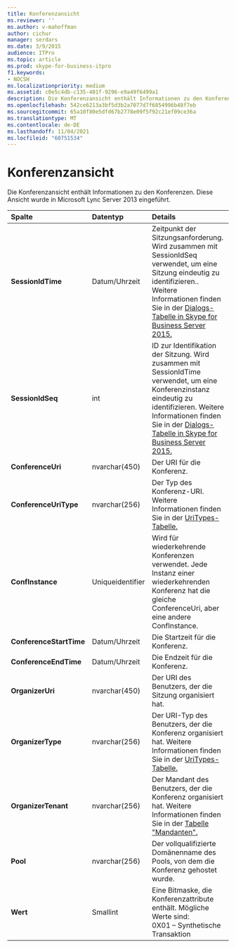 ```yaml
---
title: Konferenzansicht
ms.reviewer: ''
ms.author: v-mahoffman
author: cichur
manager: serdars
ms.date: 3/9/2015
audience: ITPro
ms.topic: article
ms.prod: skype-for-business-itpro
f1.keywords:
- NOCSH
ms.localizationpriority: medium
ms.assetid: c0e5c4db-c135-401f-9296-e9a49f6499a1
description: Die Konferenzansicht enthält Informationen zu den Konferenzen. Diese Ansicht wurde in Microsoft Lync Server 2013 eingeführt.
ms.openlocfilehash: 542ce6213a3bf5d3b2a7077d7f6854996b48f7eb
ms.sourcegitcommit: 65a10f80e5dfd67b2778e09f5f92c21ef09ce36a
ms.translationtype: MT
ms.contentlocale: de-DE
ms.lasthandoff: 11/04/2021
ms.locfileid: "60751534"
---
```

# <a name="conferences-view"></a>Konferenzansicht
 
Die Konferenzansicht enthält Informationen zu den Konferenzen. Diese Ansicht wurde in Microsoft Lync Server 2013 eingeführt.
  
|**Spalte**|**Datentyp**|**Details**|
|:-----|:-----|:-----|
|**SessionIdTime** <br/> |Datum/Uhrzeit  <br/> |Zeitpunkt der Sitzungsanforderung. Wird zusammen mit SessionIdSeq verwendet, um eine Sitzung eindeutig zu identifizieren.. Weitere Informationen finden Sie in der [Dialogs-Tabelle in Skype for Business Server 2015.](dialogs.md) <br/> |
|**SessionIdSeq** <br/> |int  <br/> |ID zur Identifikation der Sitzung. Wird zusammen mit SessionIdTime verwendet, um eine Konferenzinstanz eindeutig zu identifizieren. Weitere Informationen finden Sie in der [Dialogs-Tabelle in Skype for Business Server 2015.](dialogs.md) <br/> |
|**ConferenceUri** <br/> |nvarchar(450)  <br/> |Der URI für die Konferenz.  <br/> |
|**ConferenceUriType** <br/> |nvarchar(256)  <br/> |Der Typ des Konferenz-URI. Weitere Informationen finden Sie in der [UriTypes-Tabelle.](uritypes.md) <br/> |
|**ConfInstance** <br/> |Uniqueidentifier  <br/> |Wird für wiederkehrende Konferenzen verwendet. Jede Instanz einer wiederkehrenden Konferenz hat die gleiche ConferenceUri, aber eine andere ConfInstance.  <br/> |
|**ConferenceStartTime** <br/> |Datum/Uhrzeit  <br/> |Die Startzeit für die Konferenz.  <br/> |
|**ConferenceEndTime** <br/> |Datum/Uhrzeit  <br/> |Die Endzeit für die Konferenz.  <br/> |
|**OrganizerUri** <br/> |nvarchar(450)  <br/> |Der URI des Benutzers, der die Sitzung organisiert hat.  <br/> |
|**OrganizerType** <br/> |nvarchar(256)  <br/> |Der URI-Typ des Benutzers, der die Konferenz organisiert hat. Weitere Informationen finden Sie in der [UriTypes-Tabelle.](uritypes.md) <br/> |
|**OrganizerTenant** <br/> |nvarchar(256)  <br/> |Der Mandant des Benutzers, der die Konferenz organisiert hat. Weitere Informationen finden Sie in der [Tabelle "Mandanten".](tenants.md) <br/> |
|**Pool** <br/> |nvarchar(256)  <br/> |Der vollqualifizierte Domänenname des Pools, von dem die Konferenz gehostet wurde.  <br/> |
|**Wert** <br/> |Smallint  <br/> |Eine Bitmaske, die Konferenzattribute enthält. Mögliche Werte sind:  <br/> 0X01 – Synthetische Transaktion  <br/> |
   

